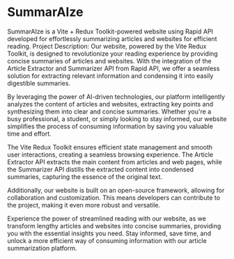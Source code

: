 # SummarAIze
SummarAIze is a Vite + Redux Toolkit-powered website using Rapid API developed for effortlessly summarizing articles and websites for efficient reading.
Project Description:
Our website, powered by the Vite Redux Toolkit, is designed to revolutionize your reading experience by providing concise summaries of articles and websites. 
With the integration of the Article Extractor and Summarizer API from Rapid API, we offer a seamless solution for extracting relevant information and condensing it into easily digestible summaries.

By leveraging the power of AI-driven technologies, our platform intelligently analyzes the content of articles and websites, extracting key points and synthesizing them into clear and concise summaries. Whether you're a busy professional, a student, or simply looking to stay informed, our website simplifies the process of consuming information by saving you valuable time and effort.

The Vite Redux Toolkit ensures efficient state management and smooth user interactions, creating a seamless browsing experience. The Article Extractor API extracts the main content from articles and web pages, while the Summarizer API distills the extracted content into condensed summaries, capturing the essence of the original text.

Additionally, our website is built on an open-source framework, allowing for collaboration and customization. This means developers can contribute to the project, making it even more robust and versatile.

Experience the power of streamlined reading with our website, as we transform lengthy articles and websites into concise summaries, providing you with the essential insights you need. Stay informed, save time, and unlock a more efficient way of consuming information with our article summarization platform.
